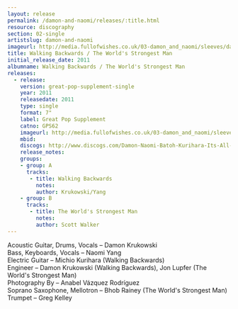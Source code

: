 ```yaml
---
layout: release
permalink: /damon-and-naomi/releases/:title.html
resource: discography
section: 02-single
artistslug: damon-and-naomi
imageurl: http://media.fullofwishes.co.uk/03-damon_and_naomi/sleeves/dan_walking-backwards_f_001.jpg
title: Walking Backwards / The World's Strongest Man
initial_release_date: 2011
albumname: Walking Backwards / The World's Strongest Man
releases:
  - release: 
    version: great-pop-supplement-single
    year: 2011
    releasedate: 2011
    type: single
    format: 7"
    label: Great Pop Supplement
    catno: GPS62
    imageurl: http://media.fullofwishes.co.uk/03-damon_and_naomi/sleeves/dan_walking-backwards_f_001.jpg
    mbid: 
    discogs: http://www.discogs.com/Damon-Naomi-Batoh-Kurihara-Its-All-Over-Now-Baby-Blue-Yoo-Doo-Right/master/434581
    release_notes:
    groups:
    - group: A
      tracks:
       - title: Walking Backwards
         notes: 
         author: Krukowski/Yang
    - group: B
      tracks:
       - title: The World's Strongest Man
         notes: 
         author: Scott Walker
---
```

Acoustic Guitar, Drums, Vocals – Damon Krukowski  
Bass, Keyboards, Vocals – Naomi Yang  
Electric Guitar – Michio Kurihara (Walking Backwards)  
Engineer – Damon Krukowski (Walking Backwards), Jon Lupfer (The World's Strongest Man)  
Photography By – Anabel Vázquez Rodríguez  
Soprano Saxophone, Mellotron – Bhob Rainey (The World's Strongest Man)  
Trumpet – Greg Kelley